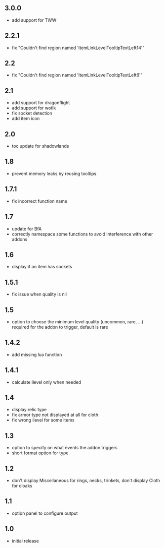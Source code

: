 ## 3.0.0

- add support for TWW

## 2.2.1

- fix "Couldn't find region named 'ItemLinkLevelTooltipTextLeft14'"

## 2.2

- fix "Couldn't find region named 'ItemLinkLevelTooltipTextLeft6'"

## 2.1

- add support for dragonflight
- add support for wotlk
- fix socket detection
- add item icon

## 2.0

- toc update for shadowlands

## 1.8

- prevent memory leaks by reusing tooltips

## 1.7.1

- fix incorrect function name

## 1.7

- update for BfA
- correctly namespace some functions to avoid interference with other addons

## 1.6

- display if an item has sockets

## 1.5.1

- fix issue when quality is nil

## 1.5

- option to choose the minimum level quality (uncommon, rare, ...) required for the addon to trigger, default is rare

## 1.4.2

- add missing lua function

## 1.4.1

- calculate ilevel only when needed

## 1.4

- display relic type
- fix armor type not displayed at all for cloth
- fix wrong ilevel for some items

## 1.3

- option to specify on what events the addon triggers
- short format option for type

## 1.2

- don't display Miscellaneous for rings, necks, trinkets, don't display Cloth for cloaks

## 1.1

- option panel to configure output

## 1.0

- initial release
